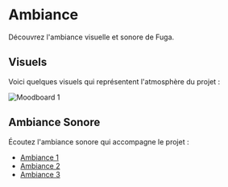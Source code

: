 # Ambiance

Découvrez l'ambiance visuelle et sonore de Fuga.

## Visuels

Voici quelques visuels qui représentent l'atmosphère du projet :

![Moodboard 1](medias/389636728-c227bdaf-f4ad-4990-aaf6-a99df4f355b2.png)

## Ambiance Sonore

Écoutez l'ambiance sonore qui accompagne le projet :

- [Ambiance 1](https://link-vers-son-1.com)
- [Ambiance 2](https://link-vers-son-2.com)
- [Ambiance 3](https://link-vers-son-3.com)

<!--
Note : Découvrez plus d'informations sur l'**[Ambiance du projet ici](https://tim-montmorency.com/582523-gestion/#/contenus/2_scenarisation/30_ambiances/)**.
-->
